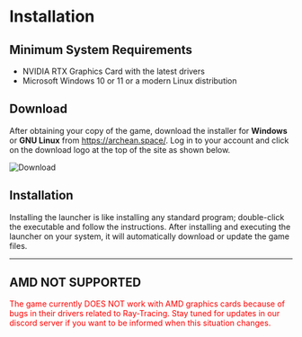 # Installation
## Minimum System Requirements
- NVIDIA RTX Graphics Card with the latest drivers
- Microsoft Windows 10 or 11 or a modern Linux distribution

## Download
After obtaining your copy of the game, download the installer for **Windows** or **GNU Linux** from <https://archean.space/>. Log in to your account and click on the download logo at the top of the site as shown below.

![Download](../img/download.webp)

## Installation
Installing the launcher is like installing any standard program; double-click the executable and follow the instructions.
After installing and executing the launcher on your system, it will automatically download or update the game files.

---
## AMD NOT SUPPORTED
<font color="red">
The game currently DOES NOT work with AMD graphics cards because of bugs in their drivers related to Ray-Tracing.  
Stay tuned for updates in our discord server if you want to be informed when this situation changes.
</font>
